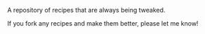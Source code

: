 A repository of recipes that are always being tweaked.

If you fork any recipes and make them better, please let me know!
